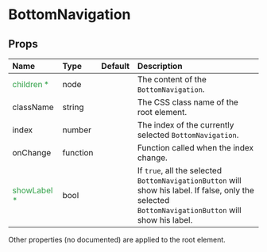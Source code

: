 BottomNavigation
================



Props
-----


| Name | Type | Default | Description |
|:-----|:-----|:-----|:-----|
| <span style="color: #31a148">children *</span> | node |  |  The content of the `BottomNavigation`. |
| className | string |  |  The CSS class name of the root element. |
| index | number |  |  The index of the currently selected `BottomNavigation`. |
| onChange | function |  |  Function called when the index change. |
| <span style="color: #31a148">showLabel *</span> | bool |  |  If `true`, all the selected `BottomNavigationButton` will show his label. If false, only the selected `BottomNavigationButton` will show his label. |

Other properties (no documented) are applied to the root element.
